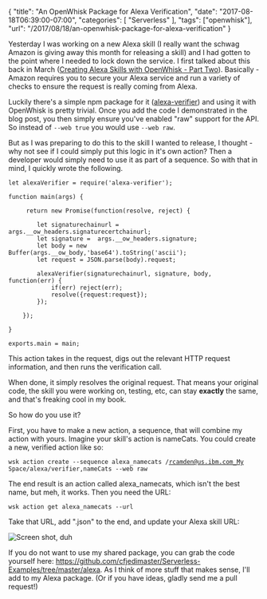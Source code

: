 {
	"title": "An OpenWhisk Package for Alexa Verification",
	"date": "2017-08-18T06:39:00-07:00",
	"categories": [
		"Serverless"
	],
	"tags": ["openwhisk"],
	"url": "/2017/08/18/an-openwhisk-package-for-alexa-verification"
}

Yesterday I was working on a new Alexa skill (I really want the schwag Amazon is giving away this month for releasing a skill) and I had gotten to the point where I needed to lock down the service. I first talked about this back in March (<a href="https://www.raymondcamden.com/2017/03/17/creating-alexa-skills-with-openwhisk-part-two">Creating Alexa Skills with OpenWhisk - Part Two</a>). Basically - Amazon requires you to secure your Alexa service and run a variety of checks to ensure the request is really coming from Alexa. 

Luckily there's a simple npm package for it (<a href="https://github.com/mreinstein/alexa-verifier">alexa-verifier</a>) and using it with OpenWhisk is pretty trivial. Once you add the code I demonstrated in the blog post, you then simply ensure you've enabled "raw" support for the API. So instead of <code>--web true</code> you would use <code>--web raw</code>.

But as I was preparing to do this to the skill I wanted to release, I thought - why not see if I could simply put this logic in it's own action? Then a developer would simply need to use it as part of a sequence. So with that in mind, I quickly wrote the following.

<pre><code class="language-javascript">let alexaVerifier = require(&#x27;alexa-verifier&#x27;);

function main(args) {

     return new Promise(function(resolve, reject) {

        let signaturechainurl = args.__ow_headers.signaturecertchainurl;
        let signature =  args.__ow_headers.signature;
        let body = new Buffer(args.__ow_body,&#x27;base64&#x27;).toString(&#x27;ascii&#x27;);
        let request = JSON.parse(body).request;

        alexaVerifier(signaturechainurl, signature, body, function(err) {
            if(err) reject(err);
            resolve({request:request});
        });

    });
    
}

exports.main = main;
</code></pre>

This action takes in the request, digs out the relevant HTTP request information, and then runs the verification call. 

When done, it simply resolves the original request. That means your original code, the skill you were working on, testing, etc, can stay <strong>exactly</strong> the same, and that's freaking cool in my book.

So how do you use it? 

First, you have to make a new action, a sequence, that will combine my action with yours. Imagine your skill's action is nameCats. You could create a new, verified action like so:

<code>wsk action create --sequence alexa_namecats /rcamden@us.ibm.com_My Space/alexa/verifier,nameCats --web raw</code>

The end result is an action called alexa_namecats, which isn't the best name, but meh, it works. Then you need the URL:

<code>wsk action get alexa_namecats --url</code>

Take that URL, add ".json" to the end, and update your Alexa skill URL:

![Screen shot, duh](https://static.raymondcamden.com/images/2017/8/alexa_ow1.jpg)

If you do not want to use my shared package, you can grab the code yourself here: https://github.com/cfjedimaster/Serverless-Examples/tree/master/alexa. As I think of more stuff that makes sense, I'll add to my Alexa package. (Or if you have ideas, gladly send me a pull request!)
